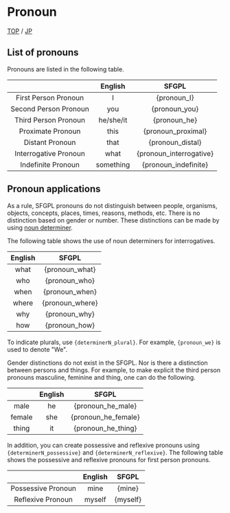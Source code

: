 # Pronoun

[TOP](../../readme.md)
/
[JP](../jp/pronoun.md)

## List of pronouns

Pronouns are listed in the following table.

||English|SFGPL|
|:-:|:-:|:-:|
|First Person Pronoun|I|{pronoun_I}|
|Second Person Pronoun|you|{pronoun_you}|
|Third Person Pronoun|he/she/it|{pronoun_he}|
|Proximate Pronoun|this|{pronoun_proximal}|
|Distant Pronoun|that|{pronoun_distal}|
|Interrogative Pronoun|what|{pronoun_interrogative}|
|Indefinite Pronoun|something|{pronoun_indefinite}|

## Pronoun applications

As a rule, SFGPL pronouns do not distinguish between people, organisms, objects, concepts, places, times, reasons, methods, etc.
There is no distinction based on gender or number.
These distinctions can be made by using [noun determiner](DeterminerN.md).


The following table shows the use of noun determiners for interrogatives.

|English|SFGPL|
|:-:|:-:|
|what|{pronoun_what}|
|who|{pronoun_who}|
|when|{pronoun_when}|
|where|{pronoun_where}|
|why|{pronoun_why}|
|how|{pronoun_how}|

To indicate plurals, use ```{determinerN_plural}```.
For example, ```{pronoun_we}``` is used to denote "We".

Gender distinctions do not exist in the SFGPL.
Nor is there a distinction between persons and things.
For example, to make explicit the third person pronouns masculine, feminine and thing, one can do the following.

||English|SFGPL|
|:-:|:-:|:-:|
|male|he|{pronoun_he_male}|
|female|she|{pronoun_he_female}|
|thing|it|{pronoun_he_thing}|

In addition, you can create possessive and reflexive pronouns using ```{determinerN_possessive}``` and ```{determinerN_reflexive}```.
The following table shows the possessive and reflexive pronouns for first person pronouns.

||English|SFGPL|
|:-:|:-:|:-:|
|Possessive Pronoun|mine|{mine}|
|Reflexive Pronoun|myself|{myself}|
